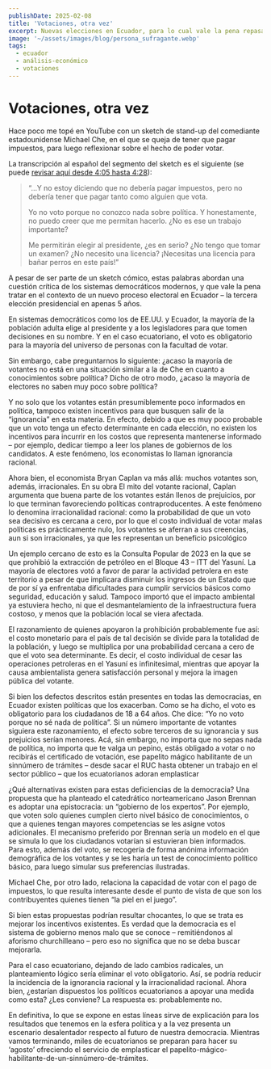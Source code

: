 ```yaml
---
publishDate: 2025-02-08
title: 'Votaciones, otra vez'
excerpt: Nuevas elecciones en Ecuador, para lo cual vale la pena repasar los defectos de los sistemas democráticos.
image: '~/assets/images/blog/persona_sufragante.webp'
tags:
  - ecuador
  - análisis-económico
  - votaciones
---
```


# Votaciones, otra vez

Hace poco me topé en YouTube con un sketch de stand-up del comediante estadounidense Michael Che, en el que se queja de tener que pagar impuestos, para luego reflexionar sobre el hecho de poder votar.

La transcripción al español del segmento del sketch es el siguiente (se puede [revisar aquí  desde 4:05 hasta 4:28](https://youtu.be/6AhAi0NfWbs?si=chMozrU8qtx76hmx&t=244)):

>“…Y no estoy diciendo que no debería pagar impuestos, pero no debería tener que pagar tanto como alguien que vota.
>
>Yo no voto porque no conozco nada sobre política. Y honestamente, no puedo creer que me permitan hacerlo. ¿No es ese un trabajo importante?
>
>Me permitirán elegir al presidente, ¿es en serio? ¿No tengo que tomar un examen? ¿No necesito una licencia? ¡Necesitas una licencia para bañar perros en este país!”

A pesar de ser parte de un sketch cómico, estas palabras abordan una cuestión crítica de los sistemas democráticos modernos, y que vale la pena tratar en el contexto de un nuevo proceso electoral en Ecuador – la tercera elección presidencial en apenas 5 años.

En sistemas democráticos como los de EE.UU. y Ecuador, la mayoría de la población adulta elige al presidente y a los legisladores para que tomen decisiones en su nombre. Y en el caso ecuatoriano, el voto es obligatorio para la mayoría del universo de personas con la facultad de votar.

Sin embargo, cabe preguntarnos lo siguiente: ¿acaso la mayoría de votantes no está en una situación similar a la de Che en cuanto a conocimientos sobre política? Dicho de otro modo, ¿acaso la mayoría de electores no saben muy poco sobre política?

Y no solo que los votantes están presumiblemente poco informados en política, tampoco existen incentivos para que busquen salir de la “ignorancia” en esta materia. En efecto, debido a que es muy poco probable que un voto tenga un efecto determinante en cada elección, no existen los incentivos para incurrir en los costos que representa mantenerse informado – por ejemplo, dedicar tiempo a leer los planes de gobiernos de los candidatos. A este fenómeno, los economistas lo llaman ignorancia racional.

Ahora bien, el economista Bryan Caplan va más allá: muchos votantes son, además, irracionales. En su obra El mito del votante racional, Caplan argumenta que buena parte de los votantes están llenos de prejuicios, por lo que terminan favoreciendo políticas contraproducentes. A este fenómeno lo denomina irracionalidad racional: como la probabilidad de que un voto sea decisivo es cercana a cero, por lo que el costo individual de votar malas políticas es prácticamente nulo, los votantes se aferran a sus creencias, aun si son irracionales, ya que les representan un beneficio psicológico

Un ejemplo cercano de esto es la Consulta Popular de 2023 en la que se que prohibió la extracción de petróleo en el Bloque 43 – ITT del Yasuní. La mayoría de electores votó a favor de parar la actividad petrolera en este territorio a pesar de que implicara disminuir los ingresos de un Estado que de por sí ya enfrentaba dificultades para cumplir servicios básicos como seguridad, educación y salud. Tampoco importó que el impacto ambiental ya estuviera hecho, ni que el desmantelamiento de la infraestructura fuera costoso, y menos que la población local se viera afectada.

El razonamiento de quienes apoyaron la prohibición probablemente fue así: el costo monetario para el país de tal decisión se divide para la totalidad de la población, y luego se multiplica por una probabilidad cercana a cero de que el voto sea determinante. Es decir, el costo individual de cesar las operaciones petroleras en el Yasuní es infinitesimal, mientras que apoyar la causa ambientalista genera satisfacción personal y mejora la imagen pública del votante.

Si bien los defectos descritos están presentes en todas las democracias, en Ecuador existen políticas que los exacerban. Como se ha dicho, el voto es obligatorio para los ciudadanos de 18 a 64 años. Che dice: “Yo no voto porque no sé nada de política”. Si un número importante de votantes siguiera este razonamiento, el efecto sobre terceros de su ignorancia y sus prejuicios serían menores. Acá, sin embargo, no importa que no sepas nada de política, no importa que te valga un pepino, estás obligado a votar o no recibirás el certificado de votación, ese papelito mágico habilitante de un sinnúmero de trámites – desde sacar el RUC hasta obtener un trabajo en el sector público – que los ecuatorianos adoran emplasticar

¿Qué alternativas existen para estas deficiencias de la democracia? Una propuesta que ha planteado el catedrático norteamericano Jason Brennan es adoptar una epistocracia: un “gobierno de los expertos”. Por ejemplo, que voten solo quienes cumplen cierto nivel básico de conocimientos, o que a quienes tengan mayores competencias se les asigne votos adicionales. El mecanismo preferido por Brennan sería un modelo en el que se simula lo que los ciudadanos votarían si estuvieran bien informados. Para esto, además del voto, se recogería de forma anónima información demográfica de los votantes y se les haría un test de conocimiento político básico, para luego simular sus preferencias ilustradas.

Michael Che, por otro lado, relaciona la capacidad de votar con el pago de impuestos, lo que resulta interesante desde el punto de vista de que son los contribuyentes quienes tienen “la piel en el juego”.

Si bien estas propuestas podrían resultar chocantes, lo que se trata es mejorar los incentivos existentes. Es verdad que la democracia es el sistema de gobierno menos malo que se conoce – remitiéndonos al aforismo churchilleano – pero eso no significa que no se deba buscar mejorarla.

Para el caso ecuatoriano, dejando de lado cambios radicales, un planteamiento lógico sería eliminar el voto obligatorio. Así, se podría reducir la incidencia de la ignorancia racional y la irracionalidad racional. Ahora bien, ¿estarían dispuestos los políticos ecuatorianos a apoyar una medida como esta? ¿Les conviene? La respuesta es: probablemente no.

En definitiva, lo que se expone en estas líneas sirve de explicación para los resultados que tenemos en la esfera política y a la vez presenta un escenario desalentador respecto al futuro de nuestra democracia. Mientras vamos terminando, miles de ecuatorianos se preparan para hacer su ‘agosto’ ofreciendo el servicio de emplasticar el papelito-mágico-habilitante-de-un-sinnúmero-de-trámites.
